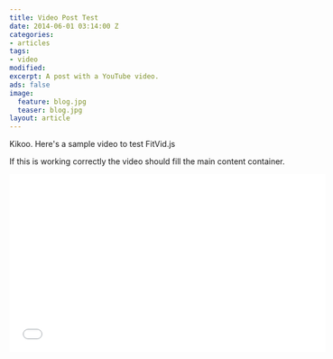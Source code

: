```yaml
---
title: Video Post Test
date: 2014-06-01 03:14:00 Z
categories:
- articles
tags:
- video
modified: 
excerpt: A post with a YouTube video.
ads: false
image:
  feature: blog.jpg
  teaser: blog.jpg
layout: article
---
```


Kikoo. Here's a sample video to test FitVid.js

If this is working correctly the video should fill the main content container.

<iframe width="560" height="315" src="//www.youtube.com/embed/9e1nPyHXCFQ" frameborder="0"> </iframe>